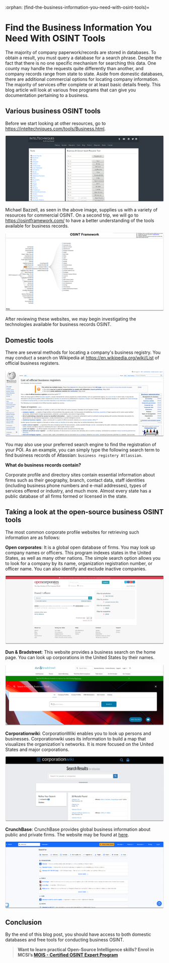 :orphan:
(find-the-business-information-you-need-with-osint-tools)=

# Find the Business Information You Need With OSINT Tools

The majority of company paperwork/records are stored in databases. To obtain a result, you must query a database for a search phrase. Despite the fact that there is no one specific mechanism for searching this data. One county may handle the requests quite differently than another, and company records range from state to state. Aside from domestic databases, there are additional commercial options for locating company information. The majority of services offer complete or at least basic details freely. This blog article will look at various free programs that can give you documentation pertaining to a business.

## Various business OSINT tools

Before we start looking at other resources, go to https://inteltechniques.com/tools/Business.html.

![alt text](images/business-information-tools-39.png)

Michael Bazzell, as seen in the above image, supplies us with a variety of resources for commercial OSINT. On a second trip, we will go to https://osintframework.com/ to have a better understanding of the tools available for business records.

![alt text](images/business-information-tools-40.png)

After reviewing these websites, we may begin investigating the technologies available for business records OSINT.

## Domestic tools

There are several methods for locating a company's business registry. You may conduct a search on Wikipedia at https://en.wikipedia.org/wiki/List of official business registers.

![alt text](images/business-information-tools-41.png)

You may also use your preferred search engine to find the registration of your POI. As an example, you can simply type the following search term to find business records of Atlassian: `business registery Atlassian`.

**What do business records contain?**

Corporate profile and directory sites contain essential information about firms such as their geography, branch, contact data, staff identities (including business phone numbers and e-mail addresses), types of services offered or industry, and much more. Almost every state has a public database of all firms formed or licensed in the state.

## Taking a look at the open-source business OSINT tools

The most common corporate profile websites for retrieving such information are as follows:

**Open corporates**: It is a global open database of firms. You may look up company names or officers. This program indexes states in the United States, as well as many other nations. The simple search option allows you to look for a company by its name, organization registration number, or officer name. You can also identify and exclude inactive companies.

![alt text](images/business-information-tools-42.png)

**Dun & Bradstreet**: This website provides a business search on the home page. You can look up corporations in the United States by their names.

![alt text](images/business-information-tools-43.png)

**Corporationwiki**: CorporationWiki enables you to look up persons and businesses. Corporationwiki uses its information to build a map that visualizes the organization's networks. It is more focused on the United States and major corporations.

![alt text](images/business-information-tools-44.png)

**CrunchBase**: CrunchBase provides global business information about public and private firms. The website may be found at [here](https://www.crunchbase.com/).

![alt text](images/business-information-tools-45.png)

## Conclusion

By the end of this blog post, you should have access to both domestic databases and free tools for conducting business OSINT.

> **Want to learn practical Open-Source Intelligence skills? Enrol in MCSI’s [MOIS - Certified OSINT Expert Program](https://www.mosse-institute.com/certifications/mois-certified-osint-expert.html)**
